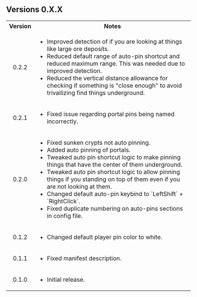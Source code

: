 <div class="header">
	<h2>Versions 0.X.X</h2>
</div>
<table>
	<tbody>
		<tr>
			<th align="center">Version</th>
			<th align="center">Notes</th>
		</tr>
		<tr>
			<td align="center">0.2.2</td>
			<td align="left">
				<ul>
					<li>Improved detection of if you are looking at things like large ore deposits.</li>
					<li>Reduced default range of auto-pin shortcut and reduced maximum range. This was needed due to improved detection.</li>
					<li>Reduced the vertical distance allowance for checking if something is "close enough" to avoid trivailizing find things underground.</li>
				</ul>
			</td>
		</tr>
		<tr>
			<td align="center">0.2.1</td>
			<td align="left">
				<ul>
					<li>Fixed issue regarding portal pins being named incorrectly.</li>
				</ul>
			</td>
		</tr>
		<tr>
			<td align="center">0.2.0</td>
			<td align="left">
				<ul>
					<li>Fixed sunken crypts not auto pinning.</li>
					<li>Added auto pinning of portals.</li>
					<li>Tweaked auto pin shortcut logic to make pinning things that have the center of them underground.</li>
					<li>Tweaked auto pin shortcut logic to allow pinning things if you standing on top of them even if you are not looking at them.</li>
					<li>Changed default auto-pin keybind to `LeftShift` + `RightClick`.</li>
					<li>Fixed duplicate numbering on auto-pins sections in config file.</li>
				</ul>
			</td>
		</tr>
		<tr>
			<td align="center">0.1.2</td>
			<td align="left">
				<ul>
					<li>Changed default player pin color to white.</li>
				</ul>
			</td>
		</tr>
		<tr>
			<td align="center">0.1.1</td>
			<td align="left">
				<ul>
					<li>Fixed manifest description.</li>
				</ul>
			</td>
		</tr>
		<tr>
			<td align="center">0.1.0</td>
			<td align="left">
				<ul>
					<li>Initial release.</li>
				</ul>
			</td>
		</tr>
	</tbody>
</table>